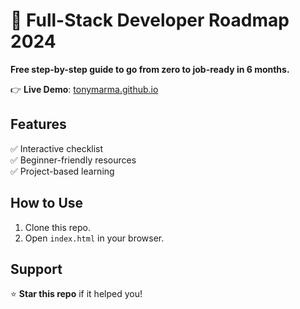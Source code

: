 # 🚀 Full-Stack Developer Roadmap 2024  
**Free step-by-step guide to go from zero to job-ready in 6 months.**  

👉 **Live Demo**: [tonymarma.github.io](https://tonymarma.github.io)  

## Features  
✅ Interactive checklist  
✅ Beginner-friendly resources  
✅ Project-based learning  

## How to Use  
1. Clone this repo.  
2. Open `index.html` in your browser.  

## Support  
⭐ **Star this repo** if it helped you!
